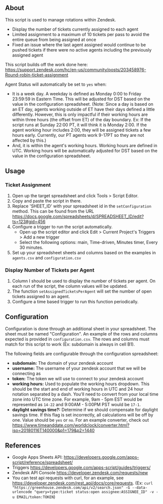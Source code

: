 ## About
This script is used to manage rotations within Zendesk.

- Display the number of tickets currently assigned to each agent
- Limited assignment to a maximum of 10 tickets per pass to avoid the entire queue from being assigned at once
- Fixed an issue where the last agent assigned would continue to be pushed tickets if there were no active agents including the previously assigned agent

This script builds off the work done here: https://support.zendesk.com/hc/en-us/community/posts/203458976-Round-robin-ticket-assignment

Agent Status will automatically be set to `yes` when:
- It is a week day. A weekday is defined as Monday 0:00 to Friday 23:59:59 in Eastern Time. This will be adjusted for DST based on the value in the configuration spreadsheet. (Note: Since a day is based on an ET day, agents working outside of ET have their days defined a little differently. However, this is only impactful if their working hours are within three hours (the offset from ET) of the day boundary. Ex: If the script runs at Sunday 22:00 PT, it will think it is Monday 2:00. If the agent working hour includes 2:00, they will be assigned tickets a few hours early. Currently, our PT agents work 9-17PT so they are not affected by this.)
- And, it is within the agent's working hours. Working hours are defined in UTC. Working hours will be automatically adjusted for DST based on the value in the configuration spreadsheet.

## Usage

### Ticket Assignment
1. Open up the target spreadsheet and click Tools > Script Editor.
1. Copy and paste the script in there.
1. Replace 'SHEET_ID' with your spreadsheet id in the `setConfiguration` method. This can be found from the URL https://docs.google.com/spreadsheets/d/SPREADSHEET_ID/edit?ts=123#gid=456
1. Configure a trigger to run the script automatically.
    - Open up the script editor and click Edit > Current Project's Triggers > Add a new trigger
    - Select the following options: main, Time-driven, Minutes timer, Every 30 minutes.
1. Set up your spreadsheet sheets and columns based on the examples in `agents.csv` and `configuration.csv`

### Display Number of Tickets per Agent
1. Column I should be used to display the number of tickets per agent. On each run of the script, the column values will be updated.
1. The function `setAssignedTicketsPerAgent` will set the number of open tickets assigned to an agent.
1. Configure a time based trigger to run this function periodically.

## Configuration

Configuration is done through an additional sheet in your spreadsheet. The sheet must be named "Configuration". An example of the rows and columns expected is provided in `configuration.csv`. The rows and columns must match for this script to work (Ex: subdomain is always in cell B1).

The following fields are configurable through the configuration spreadsheet:

- __subdomain:__ The domain of your zendesk account
- __username:__ The username of your zendesk account that we will be connecting as
- __token:__ The token we will use to connect to your zendesk account
- __working hours:__ Used to populate the working hours dropdown.
This should be the start and end of working hours in UTC and 24 hour notation separated by a dash.
You'll need to convert from your local time zone into UTC time zone. For example, 9am - 5pm EST would be represented as `14-22` and 9:00AM - 5:00PM PST would be `17-1`.
- __daylight savings time?:__ Determine if we should compensate for daylight savings time. If this flag is set incorrectly, all calculations will be off by one. Value should be `yes` or `no`. For an example converter, check out https://www.timeanddate.com/worldclock/converter.html?iso=20180116T140000&p1=179&p2=1440

## References
- Google Apps Sheets API: https://developers.google.com/apps-script/reference/spreadsheet/
- Triggers https://developers.google.com/apps-script/guides/triggers/
- Zendesk API Console https://developer.zendesk.com/requests/new
- You can test api requests with curl, for an example, see https://developer.zendesk.com/rest_api/docs/core/requests. (Ex: `curl "https://greenhouse.zendesk.com/api/v2/search.json" -G --data-urlencode "query=type:ticket status:open assignee:ASSIGNEE_ID" -v -u EMAIL/token:TOKEN`)
